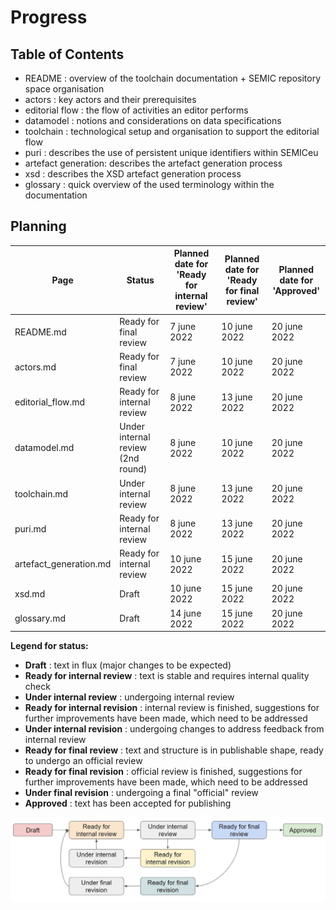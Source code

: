 # Progress 

## Table of Contents

 - README : overview of the toolchain documentation + SEMIC repository space organisation 
 - actors : key actors and their prerequisites
 - editorial flow : the flow of activities an editor performs
 - datamodel : notions and considerations on data specifications
 - toolchain : technological setup and organisation to support the editorial flow
 - puri : describes the use of persistent unique identifiers within SEMICeu
 - artefact generation: describes the artefact generation process
 - xsd : describes the XSD artefact generation process
 - glossary : quick overview of the used terminology within the documentation

## Planning

| Page | Status| Planned date for<BR>'Ready for internal review' | Planned date for<BR>'Ready for final review' | Planned date for <BR>'Approved' |
| ---- | ---- | ---- | ---- | ---- | 
| README.md | Ready for final review | 7 june 2022 | 10 june 2022 | 20 june 2022|
| actors.md | Ready for final review | 7 june 2022 | 10 june 2022 | 20 june 2022|
| editorial_flow.md | Ready for internal review | 8 june 2022 | 13 june 2022 | 20 june 2022|
| datamodel.md | Under internal review (2nd round) |  8 june 2022 | 10 june 2022 | 20 june 2022|
| toolchain.md | Under internal review |  8 june 2022 | 13 june 2022 | 20 june 2022|
| puri.md | Ready for internal review | 8 june 2022 | 13 june 2022 | 20 june 2022|
| artefact_generation.md | Ready for internal review | 10 june 2022 | 15 june 2022 | 20 june 2022 |
| xsd.md | Draft  | 10 june 2022 | 15 june 2022 | 20 june 2022 |
| glossary.md | Draft | 14 june 2022 | 15 june 2022| 20 june 2022 |


**Legend for status:**

 - **Draft** : text in flux (major changes to be expected)
 - **Ready for internal review** : text is stable and requires internal quality check
 - **Under internal review** : undergoing internal review
 - **Ready for internal revision** : internal review is finished, suggestions for further improvements have been made, which need to be addressed
 - **Under internal revision** : undergoing changes to address feedback from internal review
 - **Ready for final review** : text and structure is in publishable shape, ready to undergo an official review
 - **Ready for final revision** : official review is finished, suggestions for further improvements have been made, which need to be addressed
 - **Under final revision** : undergoing a final "official" review
 - **Approved** : text has been accepted for publishing

![status-change-overview.jpg](./images/status-change-overview.jpg)
